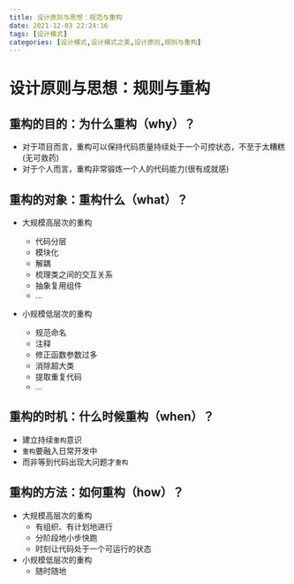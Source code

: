 ```yaml
---
title: 设计原则与思想：规范与重构
date: 2021-12-03 22:24:16
tags: [设计模式]
categories: [设计模式,设计模式之美,设计原则,规则与重构]
---
```


# 设计原则与思想：规则与重构
## 重构的目的：为什么重构（why）？
* 对于项目而言，重构可以保持代码质量持续处于一个可控状态，不至于太糟糕(无可救药)
* 对于个人而言，重构非常锻炼一个人的代码能力(很有成就感)

## 重构的对象：重构什么（what）？
* 大规模高层次的重构
    * 代码分层
    * 模块化
    * 解耦
    * 梳理类之间的交互关系
    * 抽象复用组件
    * ...

* 小规模低层次的重构
    * 规范命名
    * 注释
    * 修正函数参数过多
    * 消除超大类
    * 提取重复代码
    * ...
    
## 重构的时机：什么时候重构（when）？
* 建立持续`重构`意识
* `重构`要融入日常开发中
* 而非等到代码出现大问题才`重构`

## 重构的方法：如何重构（how）？
* 大规模高层次的重构
    * 有组织、有计划地进行
    * 分阶段地小步快跑
    * 时刻让代码处于一个可运行的状态
* 小规模低层次的重构
    * 随时随地